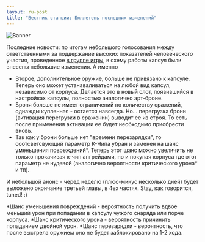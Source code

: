 ```yaml
---
layout: ru-post
title: "Вестник станции: Бюллетень последних изменений"
---
```

![Banner](https://vk.com/photo73484682_417772270)

Последние новости: по итогам небольшого голосования между ответственными за поддержание высоких показателей человеческого участия, проведенное [в группе игры](http://new.vk.com/krajsveta?w=wall-90249739_548), в схему работы капсул были внесены небольшие изменения. А именно
- Второе, дополнительное оружие, больше не привязано к капсуле. Теперь оно может устанаваливаться на любой вид капсул, независимо от корпуса. Делается это в новый слот, появившийся в настройках капсулы, полностью аналогично арт-броне.
- Броня больше не имеет ограничений по количеству сражений, однажды купленная - остается навсегда. Но... перегрузка брони (активация перегрузки в сражении) выводит ее из строя. То есть после применения активации ее будет необходимо приобрести вновь.
- Так как у брони больше нет "времени перезарядки", то соотсветсвующий параметр К-Чипа убран и заменен на шанс уменьшения повреждений*. Теперь этот шанс можно увеличить не только прокачивая к-чип апгрейдами, но и покупая корпуса где этот параметр не нудевой (аналогично вероятности критического урона* и тп).

И небольшой анонс - черед неделю (плюс-минус несколько дней) будет выложено окончание третьей главы, в 4ех частях. Stay, как говорится, tuned! :)

*Шанс уменьшения повреждений - вероятность получить вдвое меньший урон при попадании в капсулу чужого снаряда или порче корпуса.
*Шанс критического урона - вероятность причинить попаданием двойной урон.
*Шанс перезарядки - вероятность, что после выстрела оружием оно не будет заблокировано на 1-2 хода.
